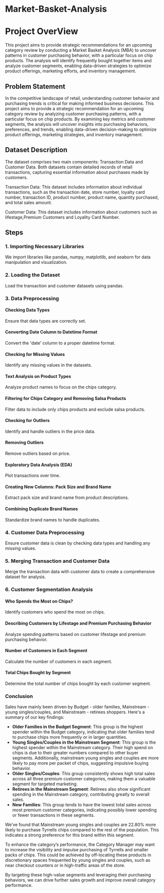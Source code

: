 # Market-Basket-Analysis

# Project OverView
This project aims to provide strategic recommendations for an upcoming category review by conducting a Market Basket Analysis (MBA) to uncover patterns in customer purchasing behavior, with a particular focus on chip products. The analysis will identify frequently bought together items and analyze customer segments, enabling data-driven strategies to optimize product offerings, marketing efforts, and inventory management.


## Problem Statement 
In the competitive landscape of retail, understanding customer behavior and purchasing trends is critical for making informed business decisions. This project aims to provide a strategic recommendation for an upcoming category review by analyzing customer purchasing patterns, with a particular focus on chip products. By examining key metrics and customer segments, the analysis will uncover insights into purchasing behaviors, preferences, and trends, enabling data-driven decision-making to optimize product offerings, marketing strategies, and inventory management.

## Dataset Description

The dataset comprises two main components: Transaction Data and Customer Data. Both datasets contain detailed records of retail transactions, capturing essential information about purchases made by customers.

Transaction Data: This dataset includes information about individual transactions, such as the transaction date, store number, loyalty card number, transaction ID, product number, product name, quantity purchased, and total sales amount.

Customer Data: This dataset includes information about customers such as lifestage,Premium Customers and Loyality Card Number.

## Steps

### 1. Importing Necessary Libraries
We import libraries like pandas, numpy, matplotlib, and seaborn for data manipulation and visualization.

### 2. Loading the Dataset
Load the transaction and customer datasets using pandas.

### 3. Data Preprocessing

#### Checking Data Types
Ensure that data types are correctly set.

#### Converting Date Column to Datetime Format
Convert the 'date' column to a proper datetime format.

#### Checking for Missing Values
Identify any missing values in the datasets.

#### Text Analysis on Product Types
Analyze product names to focus on the chips category.

#### Filtering for Chips Category and Removing Salsa Products
Filter data to include only chips products and exclude salsa products.

#### Checking for Outliers
Identify and handle outliers in the price data.

#### Removing Outliers
Remove outliers based on price.

#### Exploratory Data Analysis (EDA)
Plot transactions over time.

#### Creating New Columns: Pack Size and Brand Name
Extract pack size and brand name from product descriptions.

#### Combining Duplicate Brand Names
Standardize brand names to handle duplicates.

### 4. Customer Data Preprocessing
Ensure customer data is clean by checking data types and handling any missing values.

### 5. Merging Transaction and Customer Data
Merge the transaction data with customer data to create a comprehensive dataset for analysis.

### 6. Customer Segmentation Analysis

#### Who Spends the Most on Chips?
Identify customers who spend the most on chips.

#### Describing Customers by Lifestage and Premium Purchasing Behavior
Analyze spending patterns based on customer lifestage and premium purchasing behavior.

#### Number of Customers in Each Segment
Calculate the number of customers in each segment.

#### Total Chips Bought by Segment
Determine the total number of chips bought by each customer segment.

### Conclusion

Sales have mainly been driven by Budget - older families, Mainstream - young singles/couples, and Mainstream - retirees shoppers. Here's a summary of our key findings:

- **Older Families in the Budget Segment**: This group is the highest spender within the Budget category, indicating that older families tend to purchase chips more frequently or in larger quantities.
- **Young Singles/Couples in the Mainstream Segment**: This group is the highest spender within the Mainstream category. Their high spend on chips is due to their greater numbers compared to other buyer segments. Additionally, mainstream young singles and couples are more likely to pay more per packet of chips, suggesting impulsive buying behavior.
- **Older Singles/Couples**: This group consistently shows high total sales across all three premium customer categories, making them a valuable segment for targeted marketing.
- **Retirees in the Mainstream Segment**: Retirees also show significant spending in the Mainstream category, contributing greatly to overall sales.
- **New Families**: This group tends to have the lowest total sales across most premium customer categories, indicating possibly lower spending or fewer transactions in these segments.

We’ve found that Mainstream young singles and couples are 22.80% more likely to purchase Tyrrells chips compared to the rest of the population. This indicates a strong preference for this brand within this segment. 

To enhance the category’s performance, the Category Manager may want to increase the visibility and impulse purchasing of Tyrrells and smaller packs of chips. This could be achieved by off-locating these products in discretionary spaces frequented by young singles and couples, such as near checkout counters or in high-traffic areas of the store.

By targeting these high-value segments and leveraging their purchasing behaviors, we can drive further sales growth and improve overall category performance.
